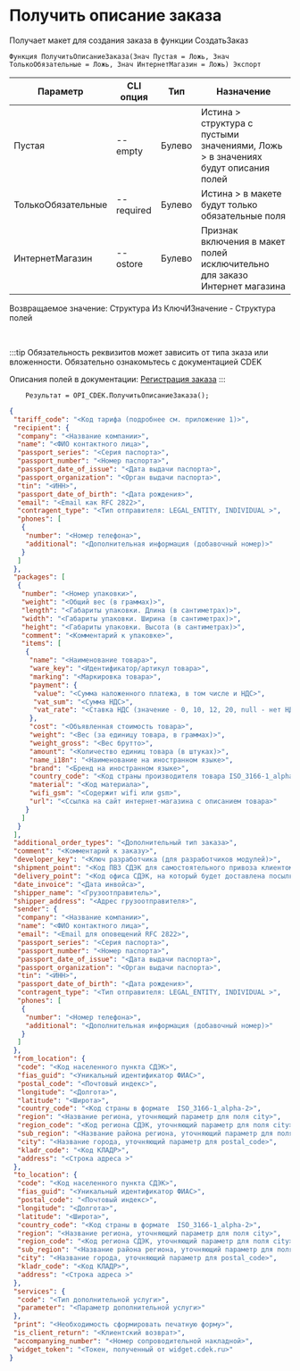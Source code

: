 ﻿---
sidebar_position: 8
---

# Получить описание заказа
 Получает макет для создания заказа в функции СоздатьЗаказ



`Функция ПолучитьОписаниеЗаказа(Знач Пустая = Ложь, Знач ТолькоОбязательные = Ложь, Знач ИнтернетМагазин = Ложь) Экспорт`

  | Параметр | CLI опция | Тип | Назначение |
  |-|-|-|-|
  | Пустая | --empty | Булево | Истина > структура с пустыми значениями, Ложь > в значениях будут описания полей |
  | ТолькоОбязательные | --required | Булево | Истина > в макете будут только обязательные поля |
  | ИнтернетМагазин | --ostore | Булево | Признак включения в макет полей исключительно для заказо Интернет магазина |

  
  Возвращаемое значение:   Структура Из КлючИЗначение - Структура полей

<br/>

:::tip
Обязательность реквизитов может зависить от типа зказа или вложенности. Обязательно ознакомьтесь с документацией CDEK

 Описания полей в документации: [Регистрация заказа](https://api-docs.cdek.ru/29923926.html)
:::
<br/>


```bsl title="Пример кода"
    Результат = OPI_CDEK.ПолучитьОписаниеЗаказа();
```
    



```json title="Результат"
{
 "tariff_code": "<Код тарифа (подробнее см. приложение 1)>",
 "recipient": {
  "company": "<Название компании>",
  "name": "<ФИО контактного лица>",
  "passport_series": "<Серия паспорта>",
  "passport_number": "<Номер паспорта>",
  "passport_date_of_issue": "<Дата выдачи паспорта>",
  "passport_organization": "<Орган выдачи паспорта>",
  "tin": "<ИНН>",
  "passport_date_of_birth": "<Дата рождения>",
  "email": "<Email как RFC 2822>",
  "contragent_type": "<Тип отправителя: LEGAL_ENTITY, INDIVIDUAL >",
  "phones": [
   {
    "number": "<Номер телефона>",
    "additional": "<Дополнительная информация (добавочный номер)>"
   }
  ]
 },
 "packages": [
  {
   "number": "<Номер упаковки>",
   "weight": "<Общий вес (в граммах)>",
   "length": "<Габариты упаковки. Длина (в сантиметрах)>",
   "width": "<Габариты упаковки. Ширина (в сантиметрах)>",
   "height": "<Габариты упаковки. Высота (в сантиметрах)>",
   "comment": "<Комментарий к упаковке>",
   "items": [
    {
     "name": "<Наименование товара>",
     "ware_key": "<Идентификатор/артикул товара>",
     "marking": "<Маркировка товара>",
     "payment": {
      "value": "<Сумма наложенного платежа, в том числе и НДС>",
      "vat_sum": "<Сумма НДС>",
      "vat_rate": "<Ставка НДС (значение - 0, 10, 12, 20, null - нет НДС)>"
     },
     "cost": "<Объявленная стоимость товара>",
     "weight": "<Вес (за единицу товара, в граммах)>",
     "weight_gross": "<Вес брутто>",
     "amount": "<Количество единиц товара (в штуках)>",
     "name_i18n": "<Наименование на иностранном языке>",
     "brand": "<Бренд на иностранном языке>",
     "country_code": "<Код страны производителя товара ISO_3166-1_alpha-2>",
     "material": "<Код материала>",
     "wifi_gsm": "<Содержит wifi или gsm>",
     "url": "<Ссылка на сайт интернет-магазина с описанием товара>"
    }
   ]
  }
 ],
 "additional_order_types": "<Дополнительный тип заказа>",
 "comment": "<Комментарий к заказу>",
 "developer_key": "<Ключ разработчика (для разработчиков модулей)>",
 "shipment_point": "<Код ПВЗ СДЭК для самостоятельного привоза клиентом>",
 "delivery_point": "<Код офиса СДЭК, на который будет доставлена посылка>",
 "date_invoice": "<Дата инвойса>",
 "shipper_name": "<Грузоотправитель>",
 "shipper_address": "<Адрес грузоотправителя>",
 "sender": {
  "company": "<Название компании>",
  "name": "<ФИО контактного лица>",
  "email": "<Email для оповещений RFC 2822>",
  "passport_series": "<Серия паспорта>",
  "passport_number": "<Номер паспорта>",
  "passport_date_of_issue": "<Дата выдачи паспорта>",
  "passport_organization": "<Орган выдачи паспорта>",
  "tin": "<ИНН>",
  "passport_date_of_birth": "<Дата рождения>",
  "contragent_type": "<Тип отправителя: LEGAL_ENTITY, INDIVIDUAL >",
  "phones": [
   {
    "number": "<Номер телефона>",
    "additional": "<Дополнительная информация (добавочный номер)>"
   }
  ]
 },
 "from_location": {
  "code": "<Код населенного пункта СДЭК>",
  "fias_guid": "<Уникальный идентификатор ФИАС>",
  "postal_code": "<Почтовый индекс>",
  "longitude": "<Долгота>",
  "latitude": "<Широта>",
  "country_code": "<Код страны в формате  ISO_3166-1_alpha-2>",
  "region": "<Название региона, уточняющий параметр для поля city>",
  "region_code": "<Код региона СДЭК, уточняющий параметр для поля city>",
  "sub_region": "<Название района региона, уточняющий параметр для поля region>",
  "city": "<Название города, уточняющий параметр для postal_code>",
  "kladr_code": "<Код КЛАДР>",
  "address": "<Строка адреса >"
 },
 "to_location": {
  "code": "<Код населенного пункта СДЭК>",
  "fias_guid": "<Уникальный идентификатор ФИАС>",
  "postal_code": "<Почтовый индекс>",
  "longitude": "<Долгота>",
  "latitude": "<Широта>",
  "country_code": "<Код страны в формате  ISO_3166-1_alpha-2>",
  "region": "<Название региона, уточняющий параметр для поля city>",
  "region_code": "<Код региона СДЭК, уточняющий параметр для поля city>",
  "sub_region": "<Название района региона, уточняющий параметр для поля region>",
  "city": "<Название города, уточняющий параметр для postal_code>",
  "kladr_code": "<Код КЛАДР>",
  "address": "<Строка адреса >"
 },
 "services": {
  "code": "<Тип дополнительной услуги>",
  "parameter": "<Параметр дополнительной услуги>"
 },
 "print": "<Необходимость сформировать печатную форму>",
 "is_client_return": "<Клиентский возврат>",
 "accompanying_number": "<Номер сопроводительной накладной>",
 "widget_token": "<Токен, полученный от widget.cdek.ru>"
}
```
